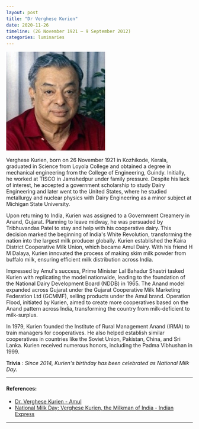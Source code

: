 ```yaml
---
layout: post
title: "Dr Verghese Kurien"
date: 2020-11-26
timeline: (26 November 1921 – 9 September 2012)
categories: luminaries
---
```


<img src="/images/Verghese-Kurien.jpg" alt="Dr Verghese Kurien Image" class="circular-img" />

Verghese Kurien, born on 26 November 1921 in Kozhikode, Kerala, graduated in Science from Loyola College and obtained a degree in mechanical engineering from the College of Engineering, Guindy. Initially, he worked at TISCO in Jamshedpur under family pressure. Despite his lack of interest, he accepted a government scholarship to study Dairy Engineering and later went to the United States, where he studied metallurgy and nuclear physics with Dairy Engineering as a minor subject at Michigan State University.

Upon returning to India, Kurien was assigned to a Government Creamery in Anand, Gujarat. Planning to leave midway, he was persuaded by Tribhuvandas Patel to stay and help with his cooperative dairy. This decision marked the beginning of India's White Revolution, transforming the nation into the largest milk producer globally. Kurien established the Kaira District Cooperative Milk Union, which became Amul Dairy. With his friend H M Dalaya, Kurien innovated the process of making skim milk powder from buffalo milk, ensuring efficient milk distribution across India.

Impressed by Amul's success, Prime Minister Lal Bahadur Shastri tasked Kurien with replicating the model nationwide, leading to the foundation of the National Dairy Development Board (NDDB) in 1965. The Anand model expanded across Gujarat under the Gujarat Cooperative Milk Marketing Federation Ltd (GCMMF), selling products under the Amul brand. Operation Flood, initiated by Kurien, aimed to create more cooperatives based on the Anand pattern across India, transforming the country from milk-deficient to milk-surplus.

In 1979, Kurien founded the Institute of Rural Management Anand (IRMA) to train managers for cooperatives. He also helped establish similar cooperatives in countries like the Soviet Union, Pakistan, China, and Sri Lanka. Kurien received numerous honors, including the Padma Vibhushan in 1999.

__Trivia__ : *Since 2014, Kurien's birthday has been celebrated as National Milk Day.*


---

#### References:

- [Dr. Verghese Kurien - Amul](https://www.amul.com/m/dr-v-kurien)
- [National Milk Day: Verghese Kurien, the Milkman of India - Indian Express](https://indianexpress.com/article/parenting/learning/national-milk-day-verghese-kurien-milkman-of-india-facts-5465032/)


---